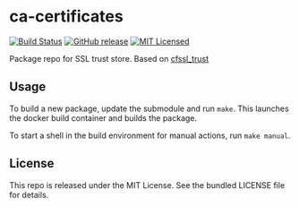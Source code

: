 ca-certificates
==========

[![Build Status](https://img.shields.io/circleci/project/amylum/ca-certificates/master.svg)](https://circleci.com/gh/amylum/ca-certificates)
[![GitHub release](https://img.shields.io/github/release/amylum/ca-certificates.svg)](https://github.com/amylum/ca-certificates/releases)
[![MIT Licensed](https://img.shields.io/badge/license-MIT-green.svg)](https://tldrlegal.com/license/mit-license)

Package repo for SSL trust store. Based on [cfssl_trust](https://github.com/cloudflare/cfssl_trust)

## Usage

To build a new package, update the submodule and run `make`. This launches the docker build container and builds the package.

To start a shell in the build environment for manual actions, run `make manual`.

## License

This repo is released under the MIT License. See the bundled LICENSE file for details.

